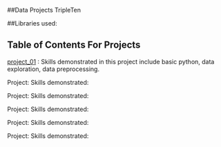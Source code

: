 ##Data Projects TripleTen 

##Libraries used: 

## Table of Contents For Projects 

[project_01](https://github.com/L7-design/Data_projects_TripleTen/tree/main/project_01) :
Skills demonstrated in this project include basic python, data exploration, data preprocessing.  

Project: 
Skills demonstrated:

Project: 
Skills demonstrated:

Project: 
Skills demonstrated:

Project: 
Skills demonstrated:

Project: 
Skills demonstrated:



